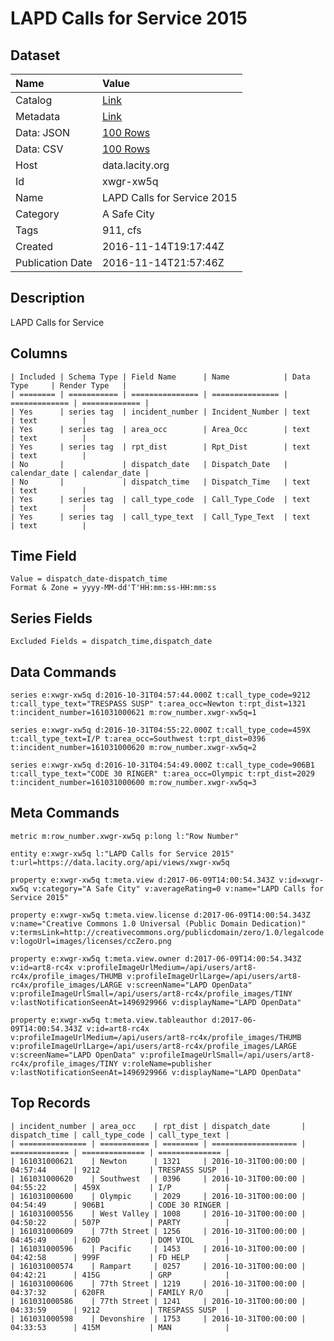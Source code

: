 # LAPD Calls for Service 2015

## Dataset

| Name | Value |
| :--- | :---- |
| Catalog | [Link](https://catalog.data.gov/dataset/open-data-cfs-2016-11062016) |
| Metadata | [Link](https://data.lacity.org/api/views/xwgr-xw5q) |
| Data: JSON | [100 Rows](https://data.lacity.org/api/views/xwgr-xw5q/rows.json?max_rows=100) |
| Data: CSV | [100 Rows](https://data.lacity.org/api/views/xwgr-xw5q/rows.csv?max_rows=100) |
| Host | data.lacity.org |
| Id | xwgr-xw5q |
| Name | LAPD Calls for Service 2015 |
| Category | A Safe City |
| Tags | 911, cfs |
| Created | 2016-11-14T19:17:44Z |
| Publication Date | 2016-11-14T21:57:46Z |

## Description

LAPD Calls for Service

## Columns

```ls
| Included | Schema Type | Field Name      | Name            | Data Type     | Render Type   |
| ======== | =========== | =============== | =============== | ============= | ============= |
| Yes      | series tag  | incident_number | Incident_Number | text          | text          |
| Yes      | series tag  | area_occ        | Area_Occ        | text          | text          |
| Yes      | series tag  | rpt_dist        | Rpt_Dist        | text          | text          |
| No       |             | dispatch_date   | Dispatch_Date   | calendar_date | calendar_date |
| No       |             | dispatch_time   | Dispatch_Time   | text          | text          |
| Yes      | series tag  | call_type_code  | Call_Type_Code  | text          | text          |
| Yes      | series tag  | call_type_text  | Call_Type_Text  | text          | text          |
```

## Time Field

```ls
Value = dispatch_date-dispatch_time
Format & Zone = yyyy-MM-dd'T'HH:mm:ss-HH:mm:ss
```

## Series Fields

```ls
Excluded Fields = dispatch_time,dispatch_date
```

## Data Commands

```ls
series e:xwgr-xw5q d:2016-10-31T04:57:44.000Z t:call_type_code=9212 t:call_type_text="TRESPASS SUSP" t:area_occ=Newton t:rpt_dist=1321 t:incident_number=161031000621 m:row_number.xwgr-xw5q=1

series e:xwgr-xw5q d:2016-10-31T04:55:22.000Z t:call_type_code=459X t:call_type_text=I/P t:area_occ=Southwest t:rpt_dist=0396 t:incident_number=161031000620 m:row_number.xwgr-xw5q=2

series e:xwgr-xw5q d:2016-10-31T04:54:49.000Z t:call_type_code=906B1 t:call_type_text="CODE 30 RINGER" t:area_occ=Olympic t:rpt_dist=2029 t:incident_number=161031000600 m:row_number.xwgr-xw5q=3
```

## Meta Commands

```ls
metric m:row_number.xwgr-xw5q p:long l:"Row Number"

entity e:xwgr-xw5q l:"LAPD Calls for Service 2015" t:url=https://data.lacity.org/api/views/xwgr-xw5q

property e:xwgr-xw5q t:meta.view d:2017-06-09T14:00:54.343Z v:id=xwgr-xw5q v:category="A Safe City" v:averageRating=0 v:name="LAPD Calls for Service 2015"

property e:xwgr-xw5q t:meta.view.license d:2017-06-09T14:00:54.343Z v:name="Creative Commons 1.0 Universal (Public Domain Dedication)" v:termsLink=http://creativecommons.org/publicdomain/zero/1.0/legalcode v:logoUrl=images/licenses/ccZero.png

property e:xwgr-xw5q t:meta.view.owner d:2017-06-09T14:00:54.343Z v:id=art8-rc4x v:profileImageUrlMedium=/api/users/art8-rc4x/profile_images/THUMB v:profileImageUrlLarge=/api/users/art8-rc4x/profile_images/LARGE v:screenName="LAPD OpenData" v:profileImageUrlSmall=/api/users/art8-rc4x/profile_images/TINY v:lastNotificationSeenAt=1496929966 v:displayName="LAPD OpenData"

property e:xwgr-xw5q t:meta.view.tableauthor d:2017-06-09T14:00:54.343Z v:id=art8-rc4x v:profileImageUrlMedium=/api/users/art8-rc4x/profile_images/THUMB v:profileImageUrlLarge=/api/users/art8-rc4x/profile_images/LARGE v:screenName="LAPD OpenData" v:profileImageUrlSmall=/api/users/art8-rc4x/profile_images/TINY v:roleName=publisher v:lastNotificationSeenAt=1496929966 v:displayName="LAPD OpenData"
```

## Top Records

```ls
| incident_number | area_occ    | rpt_dist | dispatch_date       | dispatch_time | call_type_code | call_type_text | 
| =============== | =========== | ======== | =================== | ============= | ============== | ============== | 
| 161031000621    | Newton      | 1321     | 2016-10-31T00:00:00 | 04:57:44      | 9212           | TRESPASS SUSP  | 
| 161031000620    | Southwest   | 0396     | 2016-10-31T00:00:00 | 04:55:22      | 459X           | I/P            | 
| 161031000600    | Olympic     | 2029     | 2016-10-31T00:00:00 | 04:54:49      | 906B1          | CODE 30 RINGER | 
| 161031000556    | West Valley | 1008     | 2016-10-31T00:00:00 | 04:50:22      | 507P           | PARTY          | 
| 161031000609    | 77th Street | 1256     | 2016-10-31T00:00:00 | 04:45:49      | 620D           | DOM VIOL       | 
| 161031000596    | Pacific     | 1453     | 2016-10-31T00:00:00 | 04:42:58      | 999F           | FD HELP        | 
| 161031000574    | Rampart     | 0257     | 2016-10-31T00:00:00 | 04:42:21      | 415G           | GRP            | 
| 161031000606    | 77th Street | 1219     | 2016-10-31T00:00:00 | 04:37:32      | 620FR          | FAMILY R/O     | 
| 161031000586    | 77th Street | 1241     | 2016-10-31T00:00:00 | 04:33:59      | 9212           | TRESPASS SUSP  | 
| 161031000598    | Devonshire  | 1753     | 2016-10-31T00:00:00 | 04:33:53      | 415M           | MAN            | 
```